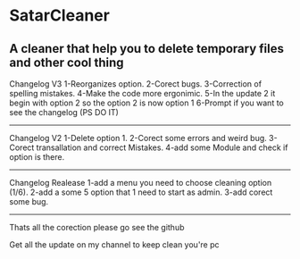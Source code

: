 # SatarCleaner
A cleaner that help you to delete temporary files and other cool thing
-------------------------------------------------


Changelog V3
1-Reorganizes option.
2-Corect bugs.
3-Correction of spelling mistakes.
4-Make the code more ergonimic.
5-In the update 2 it begin with option 2 so the option 2 is now option 1
6-Prompt if you want to see the changelog (PS DO IT)

--------------------------------------------------


Changelog V2
1-Delete option 1.
2-Corect some errors and weird bug.
3-Corect transallation and correct Mistakes.
4-add some Module and check if option is there.


--------------------------------------------------


Changelog Realease
1-add a menu you need to choose cleaning option (1/6).
2-add a some 5 option that 1 need to start as admin.
3-add corect some bug.


---------------------------------------------------


Thats all the corection please go see the github


Get all the update on my channel to keep clean you're pc
